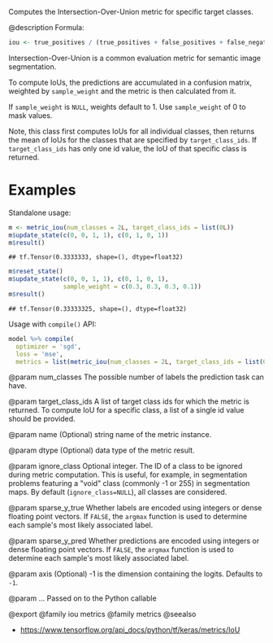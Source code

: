 Computes the Intersection-Over-Union metric for specific target classes.

@description
Formula:


```r
iou <- true_positives / (true_positives + false_positives + false_negatives)
```
Intersection-Over-Union is a common evaluation metric for semantic image
segmentation.

To compute IoUs, the predictions are accumulated in a confusion matrix,
weighted by `sample_weight` and the metric is then calculated from it.

If `sample_weight` is `NULL`, weights default to 1.
Use `sample_weight` of 0 to mask values.

Note, this class first computes IoUs for all individual classes, then
returns the mean of IoUs for the classes that are specified by
`target_class_ids`. If `target_class_ids` has only one id value, the IoU of
that specific class is returned.

# Examples
Standalone usage:


```r
m <- metric_iou(num_classes = 2L, target_class_ids = list(0L))
m$update_state(c(0, 0, 1, 1), c(0, 1, 0, 1))
m$result()
```

```
## tf.Tensor(0.3333333, shape=(), dtype=float32)
```


```r
m$reset_state()
m$update_state(c(0, 0, 1, 1), c(0, 1, 0, 1),
               sample_weight = c(0.3, 0.3, 0.3, 0.1))
m$result()
```

```
## tf.Tensor(0.33333325, shape=(), dtype=float32)
```

Usage with `compile()` API:


```r
model %>% compile(
  optimizer = 'sgd',
  loss = 'mse',
  metrics = list(metric_iou(num_classes = 2L, target_class_ids = list(0L))))
```

@param num_classes
The possible number of labels the prediction task can have.

@param target_class_ids
A list of target class ids for which the
metric is returned. To compute IoU for a specific class, a list
of a single id value should be provided.

@param name
(Optional) string name of the metric instance.

@param dtype
(Optional) data type of the metric result.

@param ignore_class
Optional integer. The ID of a class to be ignored during
metric computation. This is useful, for example, in segmentation
problems featuring a "void" class (commonly -1 or 255) in
segmentation maps. By default (`ignore_class=NULL`), all classes are
  considered.

@param sparse_y_true
Whether labels are encoded using integers or
dense floating point vectors. If `FALSE`, the `argmax` function
is used to determine each sample's most likely associated label.

@param sparse_y_pred
Whether predictions are encoded using integers or
dense floating point vectors. If `FALSE`, the `argmax` function
is used to determine each sample's most likely associated label.

@param axis
(Optional) -1 is the dimension containing the logits.
Defaults to `-1`.

@param ...
Passed on to the Python callable

@export
@family iou metrics
@family metrics
@seealso
+ <https://www.tensorflow.org/api_docs/python/tf/keras/metrics/IoU>

